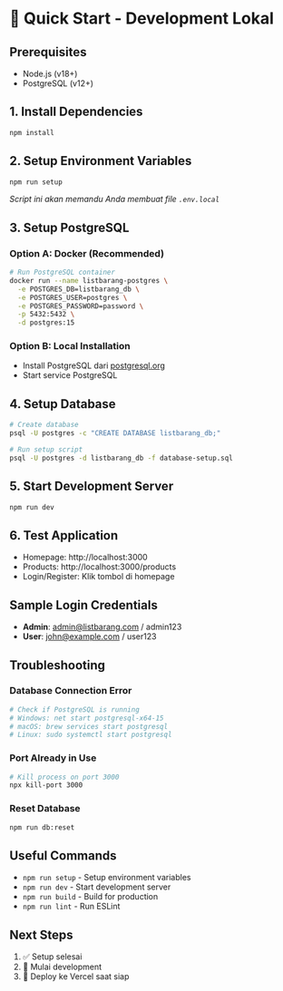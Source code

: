 # 🚀 Quick Start - Development Lokal

## Prerequisites

- Node.js (v18+)
- PostgreSQL (v12+)

## 1. Install Dependencies

```bash
npm install
```

## 2. Setup Environment Variables

```bash
npm run setup
```

_Script ini akan memandu Anda membuat file `.env.local`_

## 3. Setup PostgreSQL

### Option A: Docker (Recommended)

```bash
# Run PostgreSQL container
docker run --name listbarang-postgres \
  -e POSTGRES_DB=listbarang_db \
  -e POSTGRES_USER=postgres \
  -e POSTGRES_PASSWORD=password \
  -p 5432:5432 \
  -d postgres:15
```

### Option B: Local Installation

- Install PostgreSQL dari [postgresql.org](https://www.postgresql.org/download/)
- Start service PostgreSQL

## 4. Setup Database

```bash
# Create database
psql -U postgres -c "CREATE DATABASE listbarang_db;"

# Run setup script
psql -U postgres -d listbarang_db -f database-setup.sql
```

## 5. Start Development Server

```bash
npm run dev
```

## 6. Test Application

- Homepage: http://localhost:3000
- Products: http://localhost:3000/products
- Login/Register: Klik tombol di homepage

## Sample Login Credentials

- **Admin**: admin@listbarang.com / admin123
- **User**: john@example.com / user123

## Troubleshooting

### Database Connection Error

```bash
# Check if PostgreSQL is running
# Windows: net start postgresql-x64-15
# macOS: brew services start postgresql
# Linux: sudo systemctl start postgresql
```

### Port Already in Use

```bash
# Kill process on port 3000
npx kill-port 3000
```

### Reset Database

```bash
npm run db:reset
```

## Useful Commands

- `npm run setup` - Setup environment variables
- `npm run dev` - Start development server
- `npm run build` - Build for production
- `npm run lint` - Run ESLint

## Next Steps

1. ✅ Setup selesai
2. 🎯 Mulai development
3. 🚀 Deploy ke Vercel saat siap
